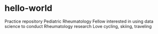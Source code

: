 # hello-world
Practice repository 
Pediatric Rheumatology Fellow interested in using data science to conduct Rheumatology research
Love cycling, skiing, traveling
